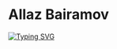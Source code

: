 # Allaz Bairamov
[![Typing SVG](https://readme-typing-svg.herokuapp.com?color=%2336BCF7&lines=Computer+science+student)](https://git.io/typing-svg)
